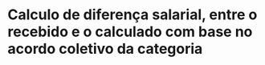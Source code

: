 # Calculo de diferença salarial, entre o recebido e o calculado com base no acordo coletivo da categoria
